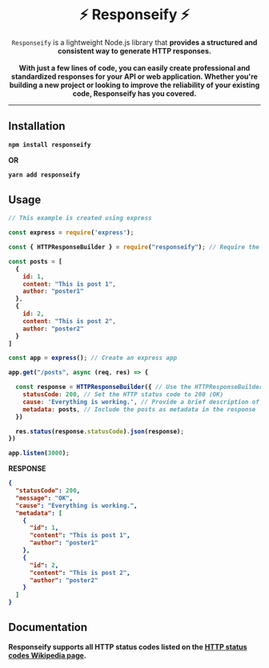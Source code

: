 <h1 align="center">⚡ Responseify ⚡</h1>

<p align="center"> <code>Responseify</code> is a lightweight Node.js library that <b> provides a structured and consistent way to generate HTTP responses. <br><br> With just a few lines of code, you can easily create professional and standardized responses for your API or web application. Whether you're building a new project or looking to improve the reliability of your existing code, Responseify has you covered.
</p>

____

## Installation

```bash
npm install responseify
```

**OR**

```bash
yarn add responseify
```

## Usage

```js
// This example is created using express

const express = require('express');

const { HTTPResponseBuilder } = require("responseify"); // Require the HTTPResponseBuilder function from the responseify library

const posts = [
  {
    id: 1,
    content: "This is post 1",
    author: "poster1"
  },
  {
    id: 2,
    content: "This is post 2",
    author: "poster2"
  }
]

const app = express(); // Create an express app

app.get("/posts", async (req, res) => {

  const response = HTTPResponseBuilder({ // Use the HTTPResponseBuilder function to generate a standardized HTTP response object
    statusCode: 200, // Set the HTTP status code to 200 (OK)
    cause: 'Everything is working.', // Provide a brief description of the cause of the response
    metadata: posts, // Include the posts as metadata in the response
  })

  res.status(response.statusCode).json(response);
})

app.listen(3000);
```
**RESPONSE**

```json
{
  "statusCode": 200,
  "message": "OK",
  "cause": "Everything is working.",
  "metadata": [
    {
      "id": 1,
      "content": "This is post 1",
      "author": "poster1"
    },
    {
      "id": 2,
      "content": "This is post 2",
      "author": "poster2"
    }
  ]
}
```

## Documentation

Responseify supports all HTTP status codes listed on the [HTTP status codes Wikipedia page](https://en.wikipedia.org/wiki/List_of_HTTP_status_codes).
